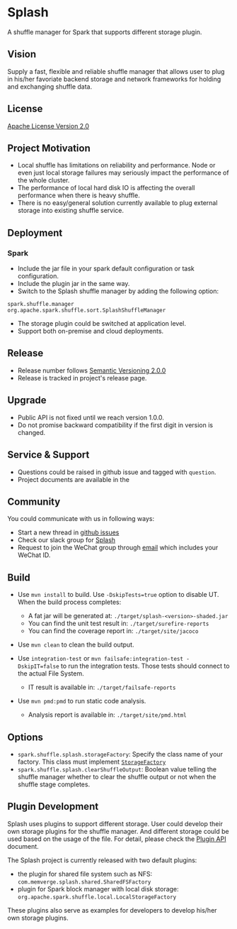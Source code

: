 # Splash

A shuffle manager for Spark that supports different storage plugin.

## Vision
Supply a fast, flexible and reliable shuffle manager that allows user to plug in his/her favoriate backend storage and network frameworks for holding and exchanging shuffle data. 

## License
[Apache License Version 2.0](LICENSE)

## Project Motivation

*	Local shuffle has limitations on reliability and performance. Node or even just local storage failures may seriously impact the performance of the whole cluster.
*	The performance of local hard disk IO is affecting the overall performance when there is heavy shuffle.
*	There is no easy/general solution currently available to plug external storage into existing 
  shuffle service.

## Deployment
### Spark
* Include the jar file in your spark default configuration or task 
  configuration.
* Include the plugin jar in the same way.
* Switch to the Splash shuffle manager by adding the following option:
```
spark.shuffle.manager org.apache.spark.shuffle.sort.SplashShuffleManager
``` 
* The storage plugin could be switched at application level.
* Support both on-premise and cloud deployments.

## Release
* Release number follows [Semantic Versioning 2.0.0](https://semver.org/#semantic-versioning-200)
* Release is tracked in project's release page.

## Upgrade
* Public API is not fixed until we reach version 1.0.0.
* Do not promise backward compatibility if the first digit in version is changed.

## Service & Support
* Questions could be raised in github issue and tagged with `question`.
* Project documents are available in the

## Community
You could communicate with us in following ways:
* Start a new thread in [github issues](https://github.com/MemVerge/splash/issues)
* Check our slack group for [Splash](https://splash-headquarters.slack.com/)
* Request to join the WeChat group through [email](mailto://cedric.zhuang@memverge.com) 
  which includes your WeChat ID. 

## Build

* Use `mvn install` to build.  Use `-DskipTests=true` option to disable UT.
When the build process completes:
  * A fat jar will be generated at: `./target/splash-<version>-shaded.jar`
  * You can find the unit test result in: `./target/surefire-reports`
  * You can find the coverage report in: `./target/site/jacoco` 

* Use `mvn clean` to clean the build output.

* Use `integration-test` or `mvn failsafe:integration-test -DskipIT=false`
  to run the integration tests.  Those tests should connect to the actual File 
  System.
  * IT result is available in: `./target/failsafe-reports`

* Use `mvn pmd:pmd` to run static code analysis.
  * Analysis report is available in: `./target/site/pmd.html`

## Options
* `spark.shuffle.splash.storageFactory`:
  Specify the class name of your factory.  This class must implement 
  [`StorageFactory`](src/main/java/com/memverge/splash/StorageFactory.java)
* `spark.shuffle.splash.clearShuffleOutput`: Boolean value telling the shuffle
  manager whether to clear the shuffle output or not when the shuffle stage 
  completes.
   
## Plugin Development
Splash uses plugins to support different storage.  User could develop their own
storage plugins for the shuffle manager.  And different storage could be used
based on the usage of the file.  For detail, please check the 
[Plugin API](doc/Plugin_API.md) document.

The Splash project is currently released with two default plugins:
* the plugin for shared file system such as NFS:
  `com.memverge.splash.shared.SharedFSFactory`
* plugin for Spark block manager with local disk storage:
  `org.apache.spark.shuffle.local.LocalStorageFactory`

These plugins also serve as examples for developers to develop his/her own storage plugins.
